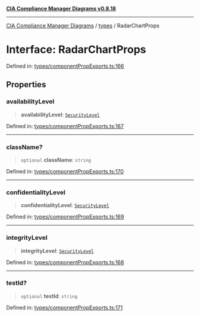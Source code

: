 [**CIA Compliance Manager Diagrams v0.8.18**](../../README.md)

***

[CIA Compliance Manager Diagrams](../../modules.md) / [types](../README.md) / RadarChartProps

# Interface: RadarChartProps

Defined in: [types/componentPropExports.ts:166](https://github.com/Hack23/cia-compliance-manager/blob/509f2f6138f4e24aa7fe1ae9432ec1ccefbe5f32/src/types/componentPropExports.ts#L166)

## Properties

### availabilityLevel

> **availabilityLevel**: [`SecurityLevel`](../cia/type-aliases/SecurityLevel.md)

Defined in: [types/componentPropExports.ts:167](https://github.com/Hack23/cia-compliance-manager/blob/509f2f6138f4e24aa7fe1ae9432ec1ccefbe5f32/src/types/componentPropExports.ts#L167)

***

### className?

> `optional` **className**: `string`

Defined in: [types/componentPropExports.ts:170](https://github.com/Hack23/cia-compliance-manager/blob/509f2f6138f4e24aa7fe1ae9432ec1ccefbe5f32/src/types/componentPropExports.ts#L170)

***

### confidentialityLevel

> **confidentialityLevel**: [`SecurityLevel`](../cia/type-aliases/SecurityLevel.md)

Defined in: [types/componentPropExports.ts:169](https://github.com/Hack23/cia-compliance-manager/blob/509f2f6138f4e24aa7fe1ae9432ec1ccefbe5f32/src/types/componentPropExports.ts#L169)

***

### integrityLevel

> **integrityLevel**: [`SecurityLevel`](../cia/type-aliases/SecurityLevel.md)

Defined in: [types/componentPropExports.ts:168](https://github.com/Hack23/cia-compliance-manager/blob/509f2f6138f4e24aa7fe1ae9432ec1ccefbe5f32/src/types/componentPropExports.ts#L168)

***

### testId?

> `optional` **testId**: `string`

Defined in: [types/componentPropExports.ts:171](https://github.com/Hack23/cia-compliance-manager/blob/509f2f6138f4e24aa7fe1ae9432ec1ccefbe5f32/src/types/componentPropExports.ts#L171)
